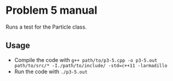 # Problem 5 manual
Runs a test for the Particle class.

## Usage
- Compile the code with `g++ path/to/p3-5.cpp -o p3-5.out path/to/src/* -I./path/to/include/ -std=c++11 -larmadillo`
- Run the code with `./p3-5.out`